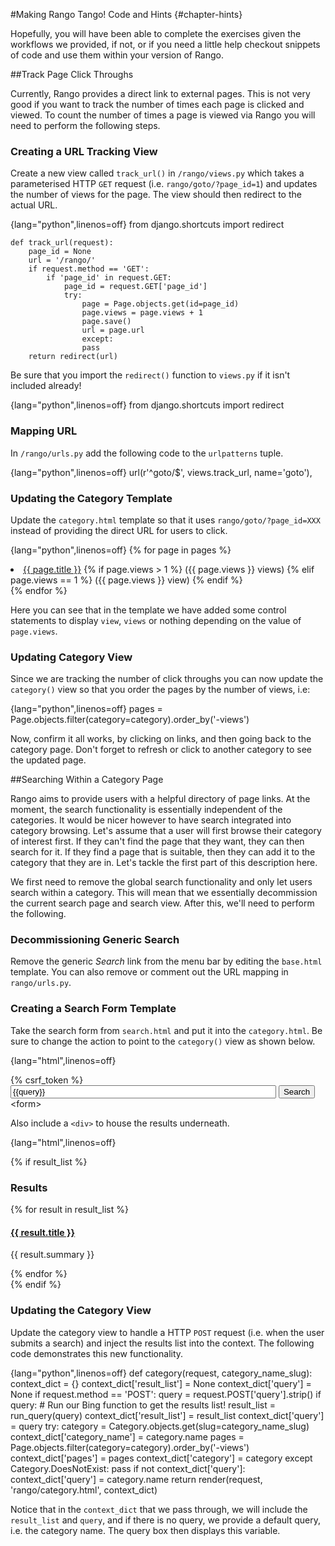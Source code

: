 #Making Rango Tango! Code and Hints {#chapter-hints}

Hopefully, you will have been able to complete the exercises given the
workflows we provided, if not, or if you need a little help checkout
snippets of code and use them within your version of Rango.

##Track Page Click Throughs

Currently, Rango provides a direct link to external pages. This is not
very good if you want to track the number of times each page is clicked
and viewed. To count the number of times a page is viewed via Rango you
will need to perform the following steps.

### Creating a URL Tracking View

Create a new view called `track_url()` in `/rango/views.py` which takes
a parameterised HTTP `GET` request (i.e. `rango/goto/?page_id=1`) and
updates the number of views for the page. The view should then redirect
to the actual URL.

{lang="python",linenos=off}
	from django.shortcuts import redirect
	
	def track_url(request):
		page_id = None
		url = '/rango/'
		if request.method == 'GET':
			if 'page_id' in request.GET:
				page_id = request.GET['page_id']
				try:
					page = Page.objects.get(id=page_id)
					page.views = page.views + 1
					page.save()
					url = page.url
					except:
					pass
		return redirect(url)


Be sure that you import the `redirect()` function to `views.py` if it
isn't included already!

{lang="python",linenos=off}
	from django.shortcuts import redirect


### Mapping URL

In `/rango/urls.py` add the following code to the `urlpatterns` tuple.

{lang="python",linenos=off}
	url(r'^goto/$', views.track_url, name='goto'),


### Updating the Category Template

Update the `category.html` template so that it uses
`rango/goto/?page_id=XXX` instead of providing the direct URL for users
to click.

{lang="python",linenos=off}
	{% for page in pages %}
	<li>
		<a href="{% url 'goto' %}?page_id={{page.id}}">{{ page.title }}</a>
		{% if page.views > 1 %}
			({{ page.views }} views)
		{% elif page.views == 1 %}
			({{ page.views }} view)
		{% endif %}
	</li>
	{% endfor %}


Here you can see that in the template we have added some control
statements to display `view`, `views` or nothing depending on the value
of `page.views`.

### Updating Category View

Since we are tracking the number of click throughs you can now update
the `category()` view so that you order the pages by the number of
views, i.e:

{lang="python",linenos=off}
	pages = Page.objects.filter(category=category).order_by('-views')

Now, confirm it all works, by clicking on links, and then going back to
the category page. Don't forget to refresh or click to another category
to see the updated page.

##Searching Within a Category Page

Rango aims to provide users with a helpful directory of page links. At
the moment, the search functionality is essentially independent of the
categories. It would be nicer however to have search integrated into
category browsing. Let's assume that a user will first browse their
category of interest first. If they can't find the page that they want,
they can then search for it. If they find a page that is suitable, then
they can add it to the category that they are in. Let's tackle the first
part of this description here.

We first need to remove the global search functionality and only let
users search within a category. This will mean that we essentially
decommission the current search page and search view. After this, we'll
need to perform the following.

### Decommissioning Generic Search

Remove the generic *Search* link from the menu bar by editing the
`base.html` template. You can also remove or comment out the URL mapping
in `rango/urls.py`.

### Creating a Search Form Template

Take the search form from `search.html` and put it into the
`category.html`. Be sure to change the action to point to the
`category()` view as shown below.

{lang="html",linenos=off}
	<form class="form-inline" id="user_form" method="post" 
		action="{% url 'category'  category.slug %}">
		{% csrf_token %}
		<!-- Display the search form elements here -->
		<input class="form-control" type="text" size="50" 
			name="query" value="{{query}}" id="query" />
			<input class="btn btn-primary" type="submit" name="submit" value="Search" />
	<form\>

Also include a `<div>` to house the results underneath.

{lang="html",linenos=off}
	<div>
	{% if result_list %}
		<h3>Results</h3>
		<!-- Display search results in an ordered list -->
		<div class="list-group">
			{% for result in result_list %}
			<div class="list-group-item">
			<h4 class="list-group-item-heading">
				<a href="{{ result.link }}">{{ result.title }}</a></h4>
				<p class="list-group-item-text">{{ result.summary }}</p>
			</div>
			{% endfor %}
		</div>
	{% endif %}
	</div>

### Updating the Category View

Update the category view to handle a HTTP `POST` request (i.e. when the
user submits a search) and inject the results list into the context. The
following code demonstrates this new functionality.

{lang="python",linenos=off}
	def category(request, category_name_slug):
		context_dict = {}
		context_dict['result_list'] = None
		context_dict['query'] = None
		if request.method == 'POST':
			query = request.POST['query'].strip()
		if query:
			# Run our Bing function to get the results list!
			result_list = run_query(query)
			context_dict['result_list'] = result_list
			context_dict['query'] = query
		try:
			category = Category.objects.get(slug=category_name_slug)
			context_dict['category_name'] = category.name
			pages = Page.objects.filter(category=category).order_by('-views')
			context_dict['pages'] = pages
			context_dict['category'] = category
		except Category.DoesNotExist:
			pass
		if not context_dict['query']:
			context_dict['query'] = category.name
		return render(request, 'rango/category.html', context_dict)

Notice that in the `context_dict` that we pass through, we will include
the `result_list` and `query`, and if there is no query, we provide a
default query, i.e. the category name. The query box then displays this
variable.
